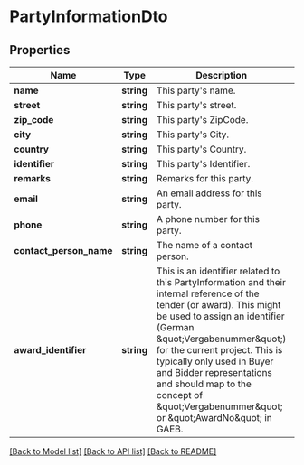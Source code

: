 # PartyInformationDto

## Properties
Name | Type | Description | Notes
------------ | ------------- | ------------- | -------------
**name** | **string** | This party&#39;s name. | [optional] 
**street** | **string** | This party&#39;s street. | [optional] 
**zip_code** | **string** | This party&#39;s ZipCode. | [optional] 
**city** | **string** | This party&#39;s City. | [optional] 
**country** | **string** | This party&#39;s Country. | [optional] 
**identifier** | **string** | This party&#39;s Identifier. | [optional] 
**remarks** | **string** | Remarks for this party. | [optional] 
**email** | **string** | An email address for this party. | [optional] 
**phone** | **string** | A phone number for this party. | [optional] 
**contact_person_name** | **string** | The name of a contact person. | [optional] 
**award_identifier** | **string** | This is an identifier related to this PartyInformation and their internal reference of the tender (or award). This might be used to assign an identifier (German \&quot;Vergabenummer\&quot;) for the current project. This is typically only used in Buyer and Bidder representations and should map to the concept of \&quot;Vergabenummer\&quot; or \&quot;AwardNo\&quot; in GAEB. | [optional] 

[[Back to Model list]](../README.md#documentation-for-models) [[Back to API list]](../README.md#documentation-for-api-endpoints) [[Back to README]](../README.md)


